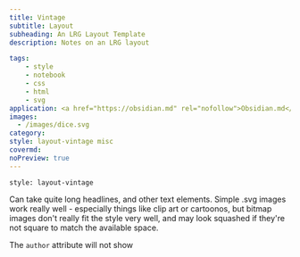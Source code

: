 ```yaml
---
title: Vintage
subtitle: Layout
subheading: An LRG Layout Template
description: Notes on an LRG layout

tags:
    - style
    - notebook
    - css
    - html
    - svg
application: <a href="https://obsidian.md" rel="nofollow">Obsidian.md</a>
images:
  - /images/dice.svg
category: 
style: layout-vintage misc
covermd:
noPreview: true
---
```


`style: layout-vintage` 

Can take quite long headlines, and other text elements. Simple .svg images work really well - especially things like clip art or cartoonos, but bitmap images don't really fit the style very well, and may look squashed if they're not square to match the available space.

The `author` attribute will not show